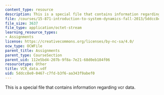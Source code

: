 ```yaml
---
content_type: resource
description: This is a special file that contains information regarding vcr data.
file: /courses/15-871-introduction-to-system-dynamics-fall-2013/5ddcc8e00467c7fdb3f6aa343f9abef0_VCR_data.vdf
file_size: 3637
file_type: application/octet-stream
learning_resource_types:
- Assignments
license: https://creativecommons.org/licenses/by-nc-sa/4.0/
ocw_type: OCWFile
parent_title: Assignments
parent_type: CourseSection
parent_uid: 112e5bd4-207b-9f8a-7e21-68d0eb184f06
resourcetype: Other
title: VCR_data.vdf
uid: 5ddcc8e0-0467-c7fd-b3f6-aa343f9abef0
---
```

This is a special file that contains information regarding vcr data.